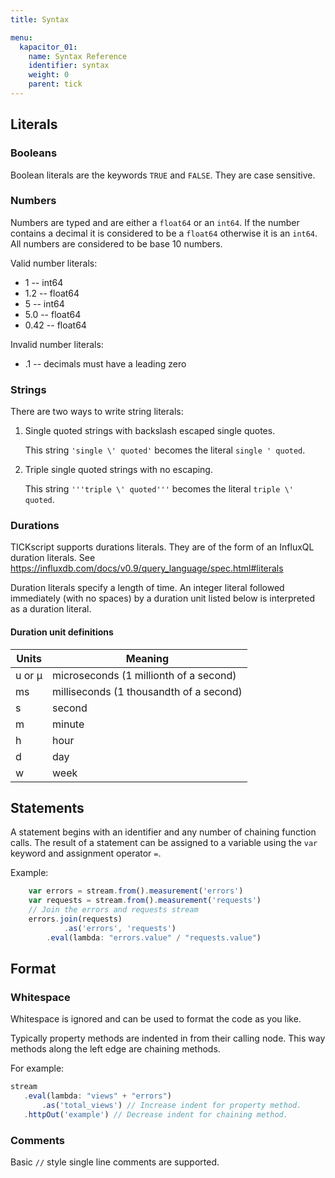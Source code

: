 ```yaml
---
title: Syntax

menu:
  kapacitor_01:
    name: Syntax Reference
    identifier: syntax
    weight: 0
    parent: tick
---
```


Literals
--------

### Booleans

Boolean literals are the keywords `TRUE` and `FALSE`. They are case sensitive.

### Numbers

Numbers are typed and are either a `float64` or an `int64`. If the number contains a decimal it is considered to be a `float64` otherwise it is an `int64`.
All numbers are considered to be base 10 numbers.

Valid number literals:

* 1 -- int64
* 1.2 -- float64
* 5 -- int64
* 5.0 -- float64
* 0.42 -- float64

Invalid number literals:

* .1 -- decimals must have a leading zero

### Strings

There are two ways to write string literals:

1. Single quoted strings with backslash escaped single quotes.

    This string `'single \' quoted'` becomes the literal `single ' quoted`.

2. Triple single quoted strings with no escaping.

    This string `'''triple \' quoted'''` becomes the literal `triple \' quoted`.

### Durations

TICKscript supports durations literals. They are of the form of an InfluxQL duration literals. See https://influxdb.com/docs/v0.9/query_language/spec.html#literals

Duration literals specify a length of time. An integer literal followed immediately (with no spaces) by a duration unit listed below is interpreted as a duration literal.

#### Duration unit definitions

 Units  | Meaning
--------|-----------------------------------------
 u or µ | microseconds (1 millionth of a second)
 ms     | milliseconds (1 thousandth of a second)
 s      | second
 m      | minute
 h      | hour
 d      | day
 w      | week

Statements
----------

A statement begins with an identifier and any number of chaining function calls. The result of a statement can be assigned to a variable using the `var` keyword and assignment operator `=`.

Example:

```javascript
    var errors = stream.from().measurement('errors')
    var requests = stream.from().measurement('requests')
    // Join the errors and requests stream
    errors.join(requests)
            .as('errors', 'requests')
        .eval(lambda: "errors.value" / "requests.value")
```

Format
------

### Whitespace

Whitespace is ignored and can be used to format the code as you like.

Typically property methods are indented in from their calling node.
This way methods along the left edge are chaining methods.

For example:

```javascript
stream
   .eval(lambda: "views" + "errors")
       .as('total_views') // Increase indent for property method.
   .httpOut('example') // Decrease indent for chaining method.
```



### Comments

 Basic `//` style single line comments are supported.

